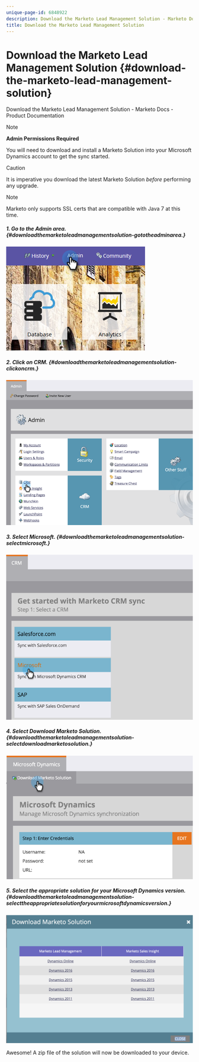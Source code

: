 ```yaml
---
unique-page-id: 6848922
description: Download the Marketo Lead Management Solution - Marketo Docs - Product Documentation
title: Download the Marketo Lead Management Solution
---
```


# Download the Marketo Lead Management Solution {#download-the-marketo-lead-management-solution}

Download the Marketo Lead Management Solution - Marketo Docs - Product Documentation

>[!NOTE]
>
>**Admin Permissions Required**

You will need to download and install a Marketo Solution into your Microsoft Dynamics account to get the sync started.

>[!CAUTION]
>
>It is imperative you download the latest Marketo Solution *before* performing any upgrade.

>[!NOTE]
>
>Marketo only supports SSL certs that are compatible with Java 7 at this time.

##### 1. Go to the Admin area. {#downloadthemarketoleadmanagementsolution-gototheadminarea.}

![](assets/admin.png)

##### 2. Click on CRM. {#downloadthemarketoleadmanagementsolution-clickoncrm.}

![](assets/image2015-3-11-13-3a7-3a11.png)

##### 3. Select Microsoft. {#downloadthemarketoleadmanagementsolution-selectmicrosoft.}

![](assets/image2015-3-11-13-3a9-3a7.png)

##### 4. Select Download Marketo Solution. {#downloadthemarketoleadmanagementsolution-selectdownloadmarketosolution.}

![](assets/image2015-3-11-13-3a10-3a4.png)

##### 5. Select the appropriate solution for your Microsoft Dynamics version. {#downloadthemarketoleadmanagementsolution-selecttheappropriatesolutionforyourmicrosoftdynamicsversion.}

![](assets/msd-online.png)

Awesome! A zip file of the solution will now be downloaded to your device.
